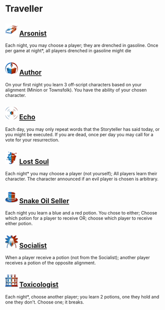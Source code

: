 # Traveller

## ![](Arsonist/.image_big.png) [Arsonist](Arsonist)
Each night, you may choose a player; they are drenched in gasoline. Once per game at night*, all players drenched in gasoline might die

## ![](Author/.image_big.png) [Author](Author)
On your first night you learn 3 off-script characters based on your alignment (Minion or Townsfolk). You have the ability of your chosen character.

## ![](Echo/.image_big.png) [Echo](Echo)
Each day, you may only repeat words that the Storyteller has said today, or you might be executed. If you are dead, once per day you may call for a vote for your resurrection.

## ![](Lost%20Soul/.image_big.png) [Lost Soul](Lost%20Soul)
Each night* you may choose a player (not yourself); All players learn their character. The character announced if an evil player is chosen is arbitrary.

## ![](Snake%20Oil%20Seller/.image_big.png) [Snake Oil Seller](Snake%20Oil%20Seller)
Each night you learn a blue and a red potion. You chose to either; Choose which potion for a player to receive OR; choose which player to receive either potion.

## ![](Socialist/.image_big.png) [Socialist](Socialist)
When a player receive a potion (not from the Socialist); another player receives a potion of the opposite alignment.

## ![](Toxicologist/.image_big.png) [Toxicologist](Toxicologist)
Each night*, choose another player; you learn 2 potions, one they hold and one they don't. Choose one; it breaks.

